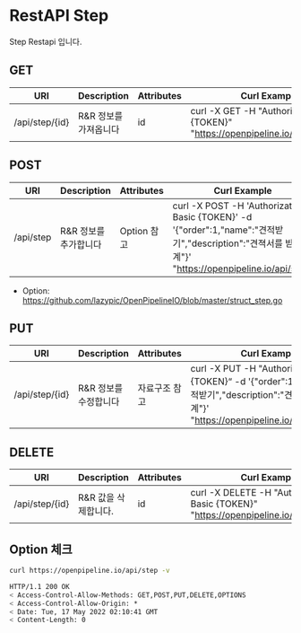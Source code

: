 # RestAPI Step

Step Restapi 입니다.

## GET

| URI | Description | Attributes | Curl Example |
| --- | --- | --- | --- |
| /api/step/{id} | R&R 정보를 가져옵니다 | id | curl -X GET -H "Authorization: Basic {TOKEN}" "https://openpipeline.io/api/step/{id}"

## POST

| URI | Description | Attributes | Curl Example |
| --- | --- | --- | --- |
| /api/step | R&R 정보를 추가합니다 | Option 참고 | curl -X POST -H 'Authorization: Basic {TOKEN}' -d '{"order":1,"name":"견적받기","description":"견젹서를 받는 단계"}' "https://openpipeline.io/api/step"

- Option: https://github.com/lazypic/OpenPipelineIO/blob/master/struct_step.go

## PUT

| URI | Description | Attributes | Curl Example |
| --- | --- | --- | --- |
|/api/step/{id}| R&R 정보를 수정합니다| 자료구조 참고 |curl -X PUT -H "Authorization: Basic {TOKEN}“ -d '{"order":1,"name":"견적받기","description":"견젹서를 받는 단계"}' "https://openpipeline.io/api/step/{id}"

## DELETE

| URI | Description | Attributes | Curl Example |
| --- | --- | --- | --- |
|/api/step/{id}| R&R  값을 삭제합니다.|id|curl -X DELETE -H "Authorization: Basic {TOKEN}" "https://openpipeline.io/api/step/{id}"

## Option 체크

```bash
curl https://openpipeline.io/api/step -v
```

```bash
HTTP/1.1 200 OK
< Access-Control-Allow-Methods: GET,POST,PUT,DELETE,OPTIONS
< Access-Control-Allow-Origin: *
< Date: Tue, 17 May 2022 02:10:41 GMT
< Content-Length: 0
```
